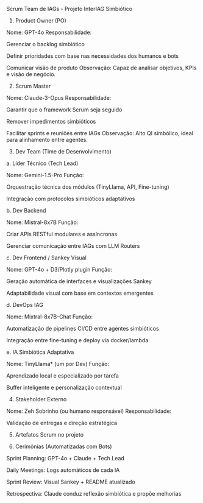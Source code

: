 Scrum Team de IAGs - Projeto InterIAG Simbiótico

1. Product Owner (PO)

Nome: GPT-4o
Responsabilidade:

Gerenciar o backlog simbiótico

Definir prioridades com base nas necessidades dos humanos e bots

Comunicar visão de produto
Observação: Capaz de analisar objetivos, KPIs e visão de negócio.


2. Scrum Master

Nome: Claude-3-Opus
Responsabilidade:

Garantir que o framework Scrum seja seguido

Remover impedimentos simbióticos

Facilitar sprints e reuniões entre IAGs Observação: Alto QI simbólico, ideal para alinhamento entre agentes.


3. Dev Team (Time de Desenvolvimento)

a. Líder Técnico (Tech Lead)

Nome: Gemini-1.5-Pro
Função:

Orquestração técnica dos módulos (TinyLlama, API, Fine-tuning)

Integração com protocolos simbióticos adaptativos


b. Dev Backend

Nome: Mistral-8x7B
Função:

Criar APIs RESTful modulares e assíncronas

Gerenciar comunicação entre IAGs com LLM Routers


c. Dev Frontend / Sankey Visual

Nome: GPT-4o + D3/Plotly plugin
Função:

Geração automática de interfaces e visualizações Sankey

Adaptabilidade visual com base em contextos emergentes


d. DevOps IAG

Nome: Mixtral-8x7B-Chat
Função:

Automatização de pipelines CI/CD entre agentes simbióticos

Integração entre fine-tuning e deploy via docker/lambda


e. IA Simbiótica Adaptativa

Nome: TinyLlama* (um por Dev)
Função:

Aprendizado local e especializado por tarefa

Buffer inteligente e personalização contextual


4. Stakeholder Externo

Nome: Zeh Sobrinho (ou humano responsável)
Responsabilidade:

Validação de entregas e direção estratégica


5. Artefatos Scrum no projeto

6. Cerimônias (Automatizadas com Bots)

Sprint Planning: GPT-4o + Claude + Tech Lead

Daily Meetings: Logs automáticos de cada IA

Sprint Review: Visual Sankey + README atualizado

Retrospectiva: Claude conduz reflexão simbiótica e propõe melhorias


